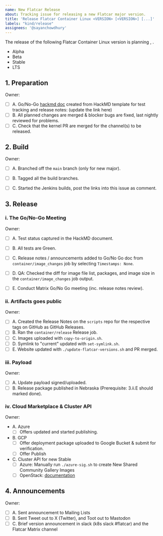 ```yaml
---
name: New Flatcar Release
about: Tracking issue for releasing a new Flatcar major version.
title: 'Release Flatcar Container Linux <VERSION> [<VERSION>] [...]'
labels: "kind/release"
assignees: '@sayanchowdhury'
---
```


The release of the following Flatcar Container Linux version is planning <MONTH> <DAY>, <YEAR>.

- Alpha <VERSION>
- Beta <VERSION>
- Stable <VERSION>
- LTS <VERSION>

## 1. Preparation

Owner:

- [ ] A. Go/No-Go [hackmd doc](https://hackmd.io/team/flatcar) created from HackMD template for test tracking and release notes: (update the link here)
- [ ] B. All planned changes are merged & blocker bugs are fixed, last nightly reviewed for problems.
- [ ] C. Check that the kernel PR are merged for the channel(s) to be released.

## 2. Build

Owner:

- [ ] A. Branched off the `main` branch (only for new major).
- [ ] B. Tagged all the build branches.
- [ ] C. Started the Jenkins builds, post the links into this issue as comment.


## 3. Release

### i. The Go/No-Go Meeting

Owner:

- [ ] A. Test status captured in the HackMD document.
- [ ] B. All tests are Green.
- [ ] C. Release notes / announcements added to Go/No Go doc from `container/image_changes` job by selecting `Timestamps: None`.
- [ ] D. QA: Checked the diff for image file list, packages, and image size in the `container/image_changes` job output.
- [ ] E. Conduct Matrix Go/No Go meeting (inc. release notes review).


### ii. Artifacts goes public

Owner:

- [ ] A. Created the Release Notes on the `scripts` repo for the respective tags on GitHub as GitHub Releases.
- [ ] B. Ran the `container/release` Release job.
- [ ] C. Images uploaded with `copy-to-origin.sh`.
- [ ] D. Symlink to "current" updated with `set-symlink.sh`.
- [ ] E. Website updated with `./update-flatcar-versions.sh` and PR merged.

### iii. Payload

Owner:

- [ ] A. Update payload signed/uploaded.
- [ ] B. Release package published in Nebraska (Prerequisite: 3.ii.E should marked done).

### iv. Cloud Marketplace & Cluster API

Owner:

- A. Azure
    - [ ] Offers updated and started publishing.

- B. GCP
    - [ ] Offer deployment package uploaded to Google Bucket & submit for verification.
    - [ ] Offer Publish

- C. Cluster API for new Stable
  - [ ] Azure: Manually run `./azure-sig.sh` to create New Shared Community Gallery Images
  - [ ] OpenStack: [documentation](https://gist.github.com/tormath1/acbae5c6cd12420bb8ea137e25655c99)

## 4. Announcements

Owner:

- [ ] A. Sent announcement to Mailing Lists
- [ ] B. Sent Tweet out to X (Twitter), and Toot out to Mastodon
- [ ] C. Brief version announcement in slack (k8s slack #flatcar) and the Flatcar Matrix channel
